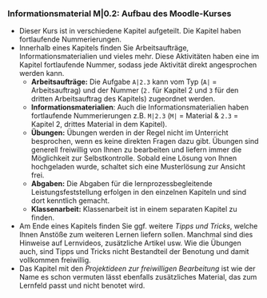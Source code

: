 <!--intro-start-->
### Informationsmaterial M|0.2: Aufbau des Moodle-Kurses

- Dieser Kurs ist in verschiedene Kapitel aufgeteilt. Die Kapitel haben fortlaufende Nummerierungen.
- Innerhalb eines Kapitels finden Sie Arbeitsaufträge, Informationsmaterialien und vieles mehr. Diese Aktivitäten haben eine im Kapitel fortlaufende Nummer, sodass jede Aktivität direkt angesprochen werden kann.
  - **Arbeitsaufträge:** Die Aufgabe `A|2.3` kann vom Typ (`A|` = Arbeitsauftrag) und der Nummer (`2.` für Kapitel 2 und `3` für den dritten Arbeitsauftrag des Kapitels) zugeordnet werden.
  - **Informationsmaterialien**: Auch die Informationsmaterialien haben fortlaufende Nummerierungen z.B. `M|2.3` (`M|` = Material & `2.3` = Kapitel 2, drittes Material in dem Kapitel).
  - **Übungen:** Übungen werden in der Regel nicht im Unterricht besprochen, wenn es keine direkten Fragen dazu gibt. Übungen sind generell freiwillig von Ihnen zu bearbeiten und liefern immer die Möglichkeit zur Selbstkontrolle. Sobald eine Lösung von Ihnen hochgeladen wurde, schaltet sich eine Musterlösung zur Ansicht frei.
  - **Abgaben:** Die Abgaben für die lernprozessbegleitende Leistungsfeststellung erfolgen in den einzelnen Kapiteln und sind dort kenntlich gemacht.
  - **Klassenarbeit:** Klassenarbeit ist in einem separaten Kapitel zu finden.
- Am Ende eines Kapitels finden Sie ggf. weitere *Tipps und Tricks*, welche Ihnen Anstöße zum weiteren Lernen liefern sollen. Manchmal sind dies Hinweise auf Lernvideos, zusätzliche Artikel usw. Wie die Übungen auch, sind Tipps und Tricks nicht Bestandteil der Benotung und damit vollkommen freiwillig.
- Das Kapitel mit den *Projektideen zur freiwilligen Bearbeitung* ist wie der Name es schon vermuten lässt ebenfalls zusätzliches Material, das zum Lernfeld passt und nicht benotet wird.
<!--intro-ende-->